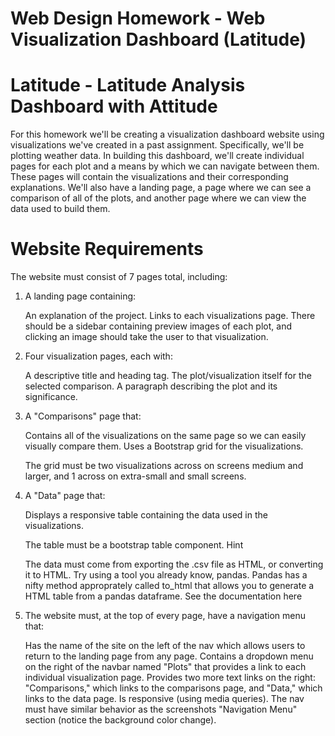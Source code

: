# Web Design Homework - Web Visualization Dashboard (Latitude)

# Latitude - Latitude Analysis Dashboard with Attitude
For this homework we'll be creating a visualization dashboard website using visualizations we've created in a past assignment. Specifically, we'll be plotting weather data.
In building this dashboard, we'll create individual pages for each plot and a means by which we can navigate between them. These pages will contain the visualizations and their corresponding explanations. We'll also have a landing page, a page where we can see a comparison of all of the plots, and another page where we can view the data used to build them.

# Website Requirements
The website must consist of 7 pages total, including:

1. A landing page containing:

      An explanation of the project.
      Links to each visualizations page. There should be a sidebar containing preview images of each plot, and clicking an image should take the user to that visualization.


2. Four visualization pages, each with:

      A descriptive title and heading tag.
      The plot/visualization itself for the selected comparison.
      A paragraph describing the plot and its significance.


3. A "Comparisons" page that:

      Contains all of the visualizations on the same page so we can easily visually compare them.
      Uses a Bootstrap grid for the visualizations.

      The grid must be two visualizations across on screens medium and larger, and 1 across on extra-small and small screens.


4. A "Data" page that:

      Displays a responsive table containing the data used in the visualizations.

      The table must be a bootstrap table component. Hint

      The data must come from exporting the .csv file as HTML, or converting it to HTML. Try using a tool you already know, pandas. Pandas has a nifty method approprately called       to_html that allows you to generate a HTML table from a pandas dataframe. See the documentation here



5. The website must, at the top of every page, have a navigation menu that:

      Has the name of the site on the left of the nav which allows users to return to the landing page from any page.
      Contains a dropdown menu on the right of the navbar named "Plots" that provides a link to each individual visualization page.
      Provides two more text links on the right: "Comparisons," which links to the comparisons page, and "Data," which links to the data page.
      Is responsive (using media queries). The nav must have similar behavior as the screenshots "Navigation Menu" section (notice the background color change).
